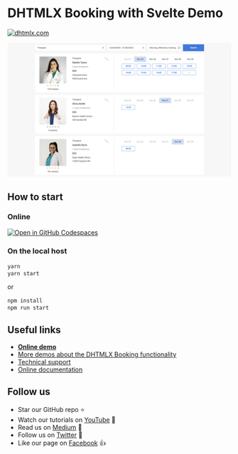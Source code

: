 # DHTMLX Booking with Svelte Demo

[![dhtmlx.com](https://img.shields.io/badge/made%20by-DHTMLX-blue)](https://dhtmlx.com/)

![DHTMLX Booking with Svelte Demo](https://raw.githubusercontent.com/DHTMLX/svelte-booking-demo/master/booking.png)

## How to start

### Online

[![Open in GitHub Codespaces](https://github.com/codespaces/badge.svg)](https://codespaces.new/DHTMLX/svelte-booking-demo) 

### On the local host

```
yarn 
yarn start
```

or

```
npm install
npm run start
```

## Useful links

- **[Online demo](https://replit.com/@dhtmlx/dhtmlx-booking-with-svelte)**
- [More demos about the DHTMLX Booking functionality](https://snippet.dhtmlx.com/6it4ohez?tag=booking)
- [Technical support ](https://forum.dhtmlx.com/c/booking)
- [Online  documentation](https://docs.dhtmlx.com/booking/)

## Follow us

- Star our GitHub repo :star:
- Watch our tutorials on [YouTube](https://www.youtube.com/user/dhtmlx/videos) :eyes:
- Read us on [Medium](https://dhtmlx.medium.com) :newspaper:
- Follow us on [Twitter](https://twitter.com/dhtmlx) :feet:
- Like our page on [Facebook](https://www.facebook.com/dhtmlx/) :thumbsup:
